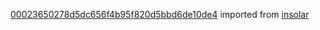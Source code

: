 [00023650278d5dc656f4b95f820d5bbd6de10de4](https://github.com/insolar/insolar/commit/00023650278d5dc656f4b95f820d5bbd6de10de4) imported from [insolar](https://github.com/insolar/insolar)
